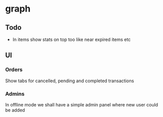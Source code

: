 # graph

## Todo

- In items show stats on top too like near expired items etc

## UI

### Orders

Show tabs for cancelled, pending and completed transactions

### Admins

In offline mode we shall have a simple admin panel where new user could be added

